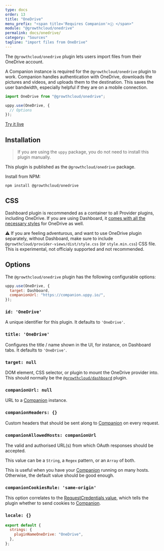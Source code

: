 ```yaml
---
type: docs
order: 13
title: "OneDrive"
menu_prefix: "<span title='Requires Companion'>ⓒ </span>"
module: "@growthcloud/onedrive"
permalink: docs/onedrive/
category: "Sources"
tagline: "import files from OneDrive"
---
```


The `@growthcloud/onedrive` plugin lets users import files from their OneDrive account.

A Companion instance is required for the `@growthcloud/onedrive` plugin to work. Companion handles authentication with OneDrive, downloads the pictures and videos, and uploads them to the destination. This saves the user bandwidth, especially helpful if they are on a mobile connection.

```js
import OneDrive from "@growthcloud/onedrive";

uppy.use(OneDrive, {
  // Options
});
```

<a class="TryButton" href="/examples/dashboard/">Try it live</a>

## Installation

> If you are using the `uppy` package, you do not need to install this plugin manually.

This plugin is published as the `@growthcloud/onedrive` package.

Install from NPM:

```shell
npm install @growthcloud/onedrive
```

## CSS

Dashboard plugin is recommended as a container to all Provider plugins, including OneDrive. If you are using Dashboard, it [comes with all the necessary styles](/docs/dashboard/#CSS) for OneDrive as well.

⚠️ If you are feeling adventurous, and want to use OneDrive plugin separately, without Dashboard, make sure to include `@growthcloud/provider-views/dist/style.css` (or `style.min.css`) CSS file. This is experimental, not officialy supported and not recommended.

## Options

The `@growthcloud/onedrive` plugin has the following configurable options:

```js
uppy.use(OneDrive, {
  target: Dashboard,
  companionUrl: "https://companion.uppy.io/",
});
```

### `id: 'OneDrive'`

A unique identifier for this plugin. It defaults to `'OneDrive'`.

### `title: 'OneDrive'`

Configures the title / name shown in the UI, for instance, on Dashboard tabs. It defaults to `'OneDrive'`.

### `target: null`

DOM element, CSS selector, or plugin to mount the OneDrive provider into. This should normally be the [`@growthcloud/dashboard`](/docs/dashboard) plugin.

### `companionUrl: null`

URL to a [Companion](/docs/companion) instance.

### `companionHeaders: {}`

Custom headers that should be sent along to [Companion](/docs/companion) on every request.

### `companionAllowedHosts: companionUrl`

The valid and authorised URL(s) from which OAuth responses should be accepted.

This value can be a `String`, a `Regex` pattern, or an `Array` of both.

This is useful when you have your [Companion](/docs/companion) running on many hosts. Otherwise, the default value should be good enough.

### `companionCookiesRule: 'same-origin'`

This option correlates to the [RequestCredentials value](https://developer.mozilla.org/en-US/docs/Web/API/Request/credentials), which tells the plugin whether to send cookies to [Companion](/docs/companion).

### `locale: {}`

```js
export default {
  strings: {
    pluginNameOneDrive: "OneDrive",
  },
};
```
